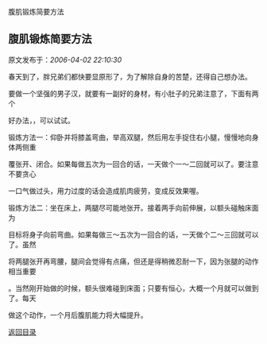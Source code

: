 腹肌锻炼简要方法
## 腹肌锻炼简要方法

 原文发布于：*2006-04-02 22:10:30*

春天到了，胖兄弟们都快要显原形了，为了解除自身的苦楚，还得自己想办法。

要做一个坚强的男子汉，就要有一副好的身材，有小肚子的兄弟注意了，下面有两个

好办法，，可以试试。

锻炼方法一：仰卧并将膝盖弯曲，举高双腿，然后用左手捉住右小腿，慢慢地向身体两侧重

覆张开、闭合。如果每做五次为一回合的话，一天做个一～二回就可以了。要注意不要贪心

一口气做过头，用力过度的话会造成肌肉疲劳，变成反效果喔。

 

锻炼方法二：坐在床上，两腿尽可能地张开。接着两手向前伸展，以额头碰触床面为

目标将身子向前弯曲。如果每做三～五次为一回合的话，一天做个二～三回就可以了。虽然

将两腿张开再弯腰，腿间会觉得有点痛，但还是得稍微忍耐一下，因为张腿的动作相当重要

。当然刚开始做的时候，额头很难碰到床面；只要有恒心，大概一个月就可以做到了。每天

做这个动作，一个月后腹肌能力将大幅提升。

 

[返回目录](index.html)

